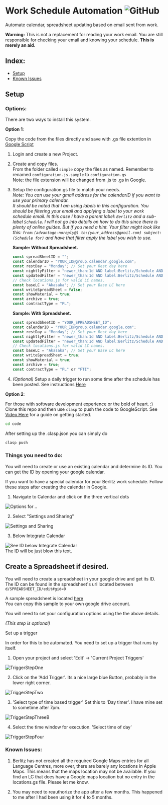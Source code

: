 # Work Schedule Automation ![GitHub](https://img.shields.io/github/license/Bas-Man/WorkScheduleAutomation)

Automate calendar, spreadsheet updating based on email sent from work.

**Warning:** This is not a replacement for reading your work email. You are still responsible for checking your email and knowing your schedule.
**This is merely an aid.**

## Index:
- [Setup](#setup)
- [Known Issues](#known-issues)

## <a name="setup"></a>Setup

### Options:
There are two ways to install this system.

**Option 1**:

Copy the code from the files directly and save with .gs file extention in [Google Script](https://script.google.com)

  1. Login and create a new Project.
  2. Create and copy files.\
    From the folder called `simple` copy the files as named. Remember to renamed `configuration.js.sample` to `configuration.gs`\
    Note: the file extension will be changed from .js to .gs in Google.
  3. Setup the configuration.gs file to match your needs. \
      *Note: You can use your gmail address for the calendarID if you want to use your primary calendar.* \
      *It should be noted that I am using labels in this configuration. You should be filtering your email and applying a label to your work schedule email. In this case I have a parent label: `Berlitz` and a sub-label `Schedule`. I will not go into details on how to do this since there is plenty of online guides. But if you need a hint. Your filter might look like this: `from:(advantage-noreply@) to:(your_address@gmail.com) subject:(Schedule for)` and have that filter apply the label you wish to use.*

      **Sample: Without Spreadsheet.**
      ```js
      const spreadSheetID = "";
      const calendarID = "YOUR_ID@group.calendar.google.com";
      const restDay = "Monday"; // Set your Rest day here
      const nightlyFilter = "newer_than:1d AND label:Berlitz/Schedule AND -label:ProcessedSchedule";
      const updatedFilter = "newer_than:1d AND label:Berlitz/Schedule AND label:ProcessedSchedule";
      // Check locations.js for valid LC names.
      const baseLC = "Akasaka"; // Set your Base LC here
      const writeSpreadSheet = false;
      const showMaterial = true;
      const archive = true;
      const contractType = "PL";
      ```
      **Sample: With Spreadsheet.**
      ```js
      const spreadSheetID = "YOUR_SPREADSHEET_ID";
      const calendarID = "YOUR_ID@group.calendar.google.com";
      const restDay = "Monday"; // Set your Rest day here
      const nightlyFilter = "newer_than:1d AND label:Berlitz/Schedule AND -label:ProcessedSchedule";
      const updatedFilter = "newer_than:1d AND label:Berlitz/Schedule AND label:ProcessedSchedule";
      // Check locations.js for valid LC names.
      const baseLC = "Akasaka"; // Set your Base LC here
      const writeSpreadSheet = true;
      const showMaterial = true;
      const archive = true;
      const contractType = "PL" or "FTI";
      ```

4. *(Optional)* Setup a daily trigger to run some time after the schedule has been posted. See instructions [Here](#trigger)

**Option 2**:

 For those with software development experience or the bold of heart. :) \
 Clone this repo and then use `clasp` to push the code to GoogleScript. See [Video Here](https://www.youtube.com/watch?v=V_7kvwcZf_c) for a guide on getting started.

 ```bash
 cd code
 ```
 After setting up the .clasp.json you can simply do
 ```bash
 clasp push
 ```

### Things you need to do:

You will need to create or use an existing calendar and determine its ID. You can get the ID by opening your google calendar.

If you want to have a special calendar for your Berlitz work schedule. Follow these steps after creating the calendar in Google.

1. Navigate to Calendar and click on the three vertical dots

![Options for ..](../media/Resources/ScreenOne.png?raw=true)

2. Select "Settings and Sharing"

![Settings and Sharing](../media/Resources/ScreenTwo.png?raw=true)

3. Below Integrate Calendar

![See ID below Integrate Calendar](../media/Resources/ScreenThree.png?raw=true) \
The ID will be just blow this text.

## Create a Spreadsheet if desired.

You will need to create a spreadsheet in your google drive and get its ID. The ID can be found in the spreadsheet's url located between `d/SPREADSHEET_ID/edit#gid=0`

A sample spreadsheet is located [here](https://docs.google.com/spreadsheets/d/1tRVtJX-2Bsn7vXIexK3Dtop5ko2BiFF2Hp83wuJrtPI/edit?usp=sharing) \
You can copy this sample to your own google drive account.

You will need to set your configuration options using the the above details.

*(This step is optional)*

<a name="trigger"></a>Set up a trigger

In order for this to be automated. You need to set up a trigger that runs by itself.

1. Open your project and select 'Edit' -> 'Current Project Triggers'

![TriggerStepOne](../media/Resources/TriggerStepOne.png?raw=true)

2. Click on the 'Add Trigger'. Its a nice large blue Button, probably in the lower right corner.

![TriggerStepTwo](../media/Resources/TriggerStepTwo.png?raw=true)

3. 'Select type of time based trigger' Set this to 'Day timer'. I have mine set to sometime after 7pm.

![TriggerStepThreeB](../media/Resources/TriggerStepThreeB.png?raw=true)

4. Select the time window for execution. 'Select time of day'

![TriggerStepFour](../media/Resources/TriggerStepFour.png?raw=true)

### <a name="known-issues"></a>Known Issues:
1. Berlitz has not created all the required Google Maps entries for all Language Centres, more over, there are barely any locations in Apple Maps. This means that the maps location may not be available. If you find an LC that does have a Google maps location but no entry in the locations.gs file. Please let me know.

2. You may need to reauthorize the app after a few months. This happened to me after I had been using it for 4 to 5 months.
